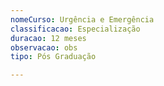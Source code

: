 ```yaml
---
nomeCurso: Urgência e Emergência
classificacao: Especialização
duracao: 12 meses
observacao: obs
tipo: Pós Graduação

---
```


